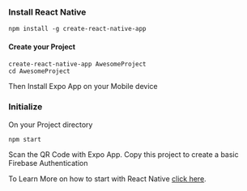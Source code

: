 ### Install React Native
```
npm install -g create-react-native-app
```


#### Create your Project
```
create-react-native-app AwesomeProject
cd AwesomeProject
```
Then Install Expo App on your Mobile device


### Initialize
On your Project directory
```
npm start
```
Scan the QR Code with Expo App.
Copy this project to create a basic Firebase Authentication


To Learn More on how to start with React Native [click here](https://facebook.github.io/react-native/docs/getting-started.html).
